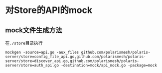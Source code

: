 # 对Store的API的mock

## mock文件生成方法

在`./store`目录执行

```
mockgen -source=api.go -aux_files github.com/polarismesh/polaris-server/store=config_file_api.go,github.com/polarismesh/polaris-server/store=discover_api.go,github.com/polarismesh/polaris-server/store=auth_api.go -destination=mock/api_mock.go -package=mock
```
